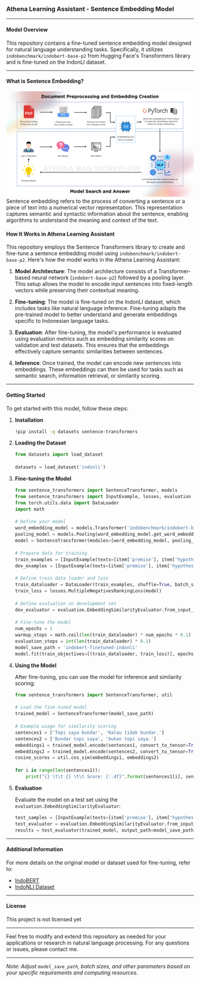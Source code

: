 
### Athena Learning Assistant - Sentence Embedding Model

---

#### Model Overview

This repository contains a fine-tuned sentence embedding model designed for natural language understanding tasks. Specifically, it utilizes `indobenchmark/indobert-base-p2` from Hugging Face's Transformers library and is fine-tuned on the IndonLI dataset.

---

#### What is Sentence Embedding?
![Athena RAG Workflow](Images/Diagram-RAG.png)
Sentence embedding refers to the process of converting a sentence or a piece of text into a numerical vector representation. This representation captures semantic and syntactic information about the sentence, enabling algorithms to understand the meaning and context of the text. 

#### How It Works in Athena Learning Assistant

This repository employs the Sentence Transformers library to create and fine-tune a sentence embedding model using `indobenchmark/indobert-base-p2`. Here's how the model works in the Athena Learning Assistant:

1. **Model Architecture**: The model architecture consists of a Transformer-based neural network (`indobert-base-p2`) followed by a pooling layer. This setup allows the model to encode input sentences into fixed-length vectors while preserving their contextual meaning.

2. **Fine-tuning**: The model is fine-tuned on the IndonLI dataset, which includes tasks like natural language inference. Fine-tuning adapts the pre-trained model to better understand and generate embeddings specific to Indonesian language tasks.

3. **Evaluation**: After fine-tuning, the model's performance is evaluated using evaluation metrics such as embedding similarity scores on validation and test datasets. This ensures that the embeddings effectively capture semantic similarities between sentences.

4. **Inference**: Once trained, the model can encode new sentences into embeddings. These embeddings can then be used for tasks such as semantic search, information retrieval, or similarity scoring.

---

#### Getting Started

To get started with this model, follow these steps:

1. **Installation**
   ```bash
   !pip install -q datasets sentence-transformers
   ```

2. **Loading the Dataset**
   ```python
   from datasets import load_dataset

   datasets = load_dataset('indonli')
   ```

3. **Fine-tuning the Model**
   ```python
   from sentence_transformers import SentenceTransformer, models
   from sentence_transformers import InputExample, losses, evaluation
   from torch.utils.data import DataLoader
   import math

   # Define your model
   word_embedding_model = models.Transformer('indobenchmark/indobert-base-p2', max_seq_length=75)
   pooling_model = models.Pooling(word_embedding_model.get_word_embedding_dimension())
   model = SentenceTransformer(modules=[word_embedding_model, pooling_model])

   # Prepare data for training
   train_examples = [InputExample(texts=[item['premise'], item['hypothesis']], label=item['label']) for item in datasets['train']]
   dev_examples = [InputExample(texts=[item['premise'], item['hypothesis']], label=item['label']) for item in datasets['validation']]

   # Define train data loader and loss
   train_dataloader = DataLoader(train_examples, shuffle=True, batch_size=16)
   train_loss = losses.MultipleNegativesRankingLoss(model)

   # Define evaluation on development set
   dev_evaluator = evaluation.EmbeddingSimilarityEvaluator.from_input_examples(dev_examples, batch_size=16, name='sts-dev')

   # Fine-tune the model
   num_epochs = 1
   warmup_steps = math.ceil(len(train_dataloader) * num_epochs * 0.1)
   evaluation_steps = int(len(train_dataloader) * 0.1)
   model_save_path = 'indobert-finetuned-indonli'
   model.fit(train_objectives=[(train_dataloader, train_loss)], epochs=num_epochs, warmup_steps=warmup_steps, evaluator=dev_evaluator, evaluation_steps=evaluation_steps, output_path=model_save_path)
   ```

4. **Using the Model**

   After fine-tuning, you can use the model for inference and similarity scoring:
   ```python
   from sentence_transformers import SentenceTransformer, util

   # Load the fine-tuned model
   trained_model = SentenceTransformer(model_save_path)

   # Example usage for similarity scoring
   sentences1 = ['Topi saya bundar', 'Kalau tidak bundar.']
   sentences2 = ['Bundar topi saya', 'bukan topi saya.']
   embeddings1 = trained_model.encode(sentences1, convert_to_tensor=True)
   embeddings2 = trained_model.encode(sentences2, convert_to_tensor=True)
   cosine_scores = util.cos_sim(embeddings1, embeddings2)

   for i in range(len(sentences1)):
       print("{} \t\t {} \t\t Score: {:.4f}".format(sentences1[i], sentences2[i], cosine_scores[i][i]))
   ```

5. **Evaluation**

   Evaluate the model on a test set using the `evaluation.EmbeddingSimilarityEvaluator`:
   ```python
   test_samples = [InputExample(texts=[item['premise'], item['hypothesis']], label=item['label']) for item in datasets['test_expert']]
   test_evaluator = evaluation.EmbeddingSimilarityEvaluator.from_input_examples(test_samples, batch_size=16, name='sts-test')
   results = test_evaluator(trained_model, output_path=model_save_path)
   ```

---

#### Additional Information

For more details on the original model or dataset used for fine-tuning, refer to:
- [IndoBERT](https://huggingface.co/indobenchmark/indobert-base-p2)
- [IndoNLI Dataset](https://huggingface.co/datasets/indonli)

---

#### License

This project is not licensed yet

---

Feel free to modify and extend this repository as needed for your applications or research in natural language processing. For any questions or issues, please contact me.

---

*Note: Adjust `model_save_path`, batch sizes, and other parameters based on your specific requirements and computing resources.*
